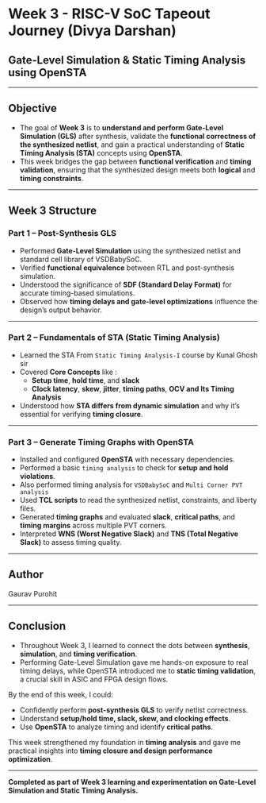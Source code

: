 # Week 3 - RISC-V SoC Tapeout Journey (Divya Darshan)
## Gate-Level Simulation & Static Timing Analysis using OpenSTA
---

## Objective

- The goal of **Week 3** is to **understand and perform Gate-Level Simulation (GLS)** after synthesis, validate the **functional correctness of the synthesized netlist**, and gain a practical understanding of **Static Timing Analysis (STA)** concepts using **OpenSTA**.  
- This week bridges the gap between **functional verification** and **timing validation**, ensuring that the synthesized design meets both **logical** and **timing constraints**.

---

## Week 3 Structure

### **Part 1 – Post-Synthesis GLS**

- Performed **Gate-Level Simulation** using the synthesized netlist and standard cell library of VSDBabySoC.
- Verified **functional equivalence** between RTL and post-synthesis simulation.
- Understood the significance of **SDF (Standard Delay Format)** for accurate timing-based simulations.
- Observed how **timing delays and gate-level optimizations** influence the design’s output behavior.



---

### **Part 2 – Fundamentals of STA (Static Timing Analysis)**

- Learned the STA From `Static Timing Analysis-I` course by Kunal Ghosh sir 
- Covered **Core Concepts** like :
  - **Setup time**, **hold time**, and **slack**
  - **Clock latency**, **skew**, **jitter**, **timing paths**, **OCV and Its Timing Analysis**
- Understood how **STA differs from dynamic simulation** and why it’s essential for verifying **timing closure**.


---

###  **Part 3 – Generate Timing Graphs with OpenSTA**

- Installed and configured **OpenSTA** with necessary dependencies.
- Performed a basic `timing analysis` to check for **setup and hold violations**.
- Also performed timing analysis for `VSDBabySoC` and `Multi Corner PVT analysis`
- Used **TCL scripts** to read the synthesized netlist, constraints, and liberty files.
- Generated **timing graphs** and evaluated **slack**, **critical paths**, and **timing margins** across multiple PVT corners.
- Interpreted **WNS (Worst Negative Slack)** and **TNS (Total Negative Slack)** to assess timing quality.



---

##  Author

Gaurav Purohit 

---

## Conclusion

- Throughout Week 3, I learned to connect the dots between **synthesis**, **simulation**, and **timing verification**.  
- Performing Gate-Level Simulation gave me hands-on exposure to real timing delays, while OpenSTA introduced me to **static timing validation**, a crucial skill in ASIC and FPGA design flows.  

By the end of this week, I could:
- Confidently perform **post-synthesis GLS** to verify netlist correctness.  
- Understand **setup/hold time, slack, skew, and clocking effects**.  
- Use **OpenSTA** to analyze timing and identify **critical paths**.  

This week strengthened my foundation in **timing analysis** and gave me practical insights into **timing closure and design performance optimization**.

---

**Completed as part of Week 3 learning and experimentation on Gate-Level Simulation and Static Timing Analysis.**
